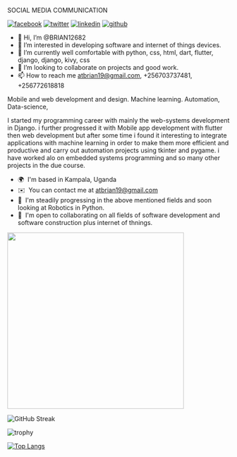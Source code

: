 SOCIAL MEDIA COMMUNICATION

<!-- display the social media buttons in your README -->

[![facebook](https://github.com/shikhar1020jais1/Git-Social/blob/master/Icons/Facebook.png (Facebook))][1]
[![twitter](https://github.com/shikhar1020jais1/Git-Social/blob/master/Icons/Twitter.png (Twitter))][2]
[![linkedin](https://github.com/shikhar1020jais1/Git-Social/blob/master/Icons/LinkedIn.png (LinkedIn))][3]
[![github](https://github.com/shikhar1020jais1/Git-Social/blob/master/Icons/Github.png (Github))][4]
<whatsapp-button phone="703737481" dialcode="256" text="hello!" label="Start Chat"></whatsapp-button>

<!-- To Link your profile to the media buttons -->

[1]: https://www.facebook.com/profile.php?id=100066431362210
[2]: https://twitter.com/SsuubiBrian
[3]: https://www.linkedin.com/in/alabyekkubo-ssuubi-brian-b3851323b/
[4]: https://www.github.com/BRIAN12682




- 👋 Hi, I’m @BRIAN12682
- 👀 I’m interested in developing software and internet of things devices.
- 🌱 I’m currently well comfortable with python, css, html, dart, flutter, django, django, kivy, css 
- 💞️ I’m looking to collaborate on projects and good work.
- 📫 How to reach me atbrian19@gmail.com, +256703737481, +256772618818

Mobile and web development and design. Machine learning.
Automation, Data-science, 

I started my programming  career with mainly the web-systems development in Django. i further progressed it with Mobile app development with flutter then web development but after some time i found it interesting to integrate applications with machine learning in order to make them more efficient and productive and carry out automation projects using tkinter and pygame. i have worked alo on embedded systems programming and so many other projects in the due course.

* 🌍  I'm based in Kampala, Uganda
* ✉️  You can contact me at [atbrian19@gmail.com](mailto:atbrian19@gmail.com)
* 🧠  I'm steadily progressing in the above mentioned fields and soon looking at Robotics in Python.
* 🤝  I'm open to collaborating on all fields of software development and software construction plus internet of thnings.


<!---
BRIAN12682/BRIAN12682 is a ✨ special ✨ repository because its `README.md` (this file) appears on your GitHub profile.
You can click the Preview link to take a look at your changes.
--->

<img src="https://github-readme-stats.vercel.app/api?username=BRIAN12682&show_icons=true&theme=ADD_THEME_HERE" width="400">


![GitHub Streak](https://github-readme-streak-stats.herokuapp.com?user=BRIAN12682&theme=cobalt&date_format=j%20M%5B%20Y%5D&background=000000&border=7536B2&stroke=9243DD&ring=89502D&fire=FF9554&currStreakNum=D280FF&sideNums=BC52FF&currStreakLabel=64EAE2&sideLabels=48A8A2&dates=A42EE5)

![trophy](https://github-profile-trophy.vercel.app/?username=BRIAN12682&theme=onedark)

[![Top Langs](https://github-readme-stats.vercel.app/api/top-langs/?username=BRIAN12682)](https://github.com/BRIAN12682/github-readme-stats)
